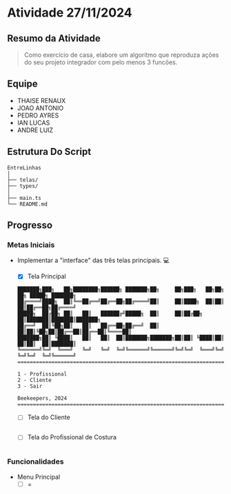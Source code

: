 <!-- markdownlint-disable MD013 -->

# Atividade 27/11/2024

## Resumo da Atividade

> Como exercício de casa, elabore um algoritmo que reproduza ações do seu projeto
> integrador com pelo menos 3 funcões.

## Equipe

- THAISE RENAUX
- JOAO ANTONIO
- PEDRO AYRES
- IAN LUCAS
- ANDRE LUIZ

## Estrutura Do Script

```plaintext
EntreLinhas
│
├── telas/
├── types/
│
├── main.ts
└── README.md
```

## Progresso

### Metas Iniciais

- Implementar a "interface" das três telas principais. 💻

  - [x] Tela Principal

  ```plaintext
  ███████╗███╗   ██╗████████╗██████╗ ███████╗██╗     ██╗███╗   ██╗██╗  ██╗ █████╗ ███████╗
  ██╔════╝████╗  ██║╚══██╔══╝██╔══██╗██╔════╝██║     ██║████╗  ██║██║  ██║██╔══██╗██╔════╝
  █████╗  ██╔██╗ ██║   ██║   ██████╔╝█████╗  ██║     ██║██╔██╗ ██║███████║███████║███████╗
  ██╔══╝  ██║╚██╗██║   ██║   ██╔══██╗██╔══╝  ██║     ██║██║╚██╗██║██╔══██║██╔══██║╚════██║
  ███████╗██║ ╚████║   ██║   ██║  ██║███████╗███████╗██║██║ ╚████║██║  ██║██║  ██║███████║
  ╚══════╝╚═╝  ╚═══╝   ╚═╝   ╚═╝  ╚═╝╚══════╝╚══════╝╚═╝╚═╝  ╚═══╝╚═╝  ╚═╝╚═╝  ╚═╝╚══════╝
  ========================================================================================

  1 - Profissional
  2 - Cliente
  3 - Sair
                                                                          Beekeepers, 2024
  ========================================================================================
  ```

  - [ ] Tela do Cliente

  ```plaintext

  ```

  - [ ] Tela do Profissional de Costura

  ```plaintext

  ```

### Funcionalidades

- Menu Principal
  - [ ] =
